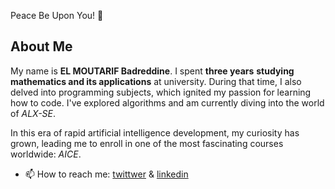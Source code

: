  Peace Be Upon You! 🌟

## About Me
My name is **EL MOUTARIF Badreddine**. I spent **three years** **studying mathematics and its applications** at university. During that time, I also delved into programming subjects, which ignited my passion for learning how to code. I've explored algorithms and am currently diving into the world of *ALX-SE*.

In this era of rapid artificial intelligence development, my curiosity has grown, leading me to enroll in one of the most fascinating courses worldwide: *AICE*.

- 📫 How to reach me: [twittwer](https://twitter.com/BadrELMoutarif) & [linkedin](https://www.linkedin.com/in/badreddine-el-moutarif-699761286)

<!---
AICEbadr/AICEbadr is a ✨ special ✨ repository because its `README.md` (this file) appears on your GitHub profile.
You can click the Preview link to take a look at your changes.
--->
